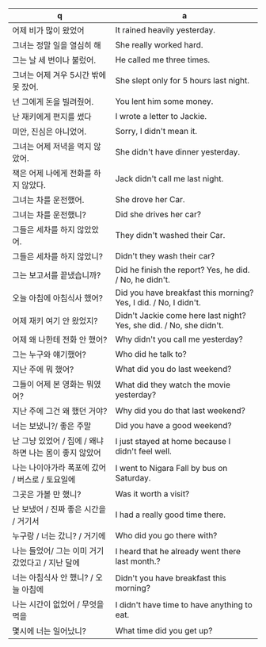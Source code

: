  q  | a
--- | ---
어제 비가 많이 왔었어					| It rained heavily yesterday.
그녀는 정말 일을 열심히 해				| She really worked hard.
그는 날 세 번이나 불렀어.				| He called me three times.
그녀는 어제 겨우 5시간 밖에 못 잤어.			| She slept only for 5 hours last night.
넌 그에게 돈을 빌려줬어.				| You lent him some money.
난 재키에게 편지를 썼다					| I wrote a letter to Jackie.
미안, 진심은 아니었어.					| Sorry, I didn't mean it.
그녀는 어제 저녁을 먹지 않았어.				| She didn't have dinner yesterday.
잭은 어제 나에게 전화를 하지 않았다.			| Jack didn't call me last night.
그녀는 차를 운전했어.					| She drove her Car.
그녀는 차를 운전했니?					| Did she drives her car?
그들은 세차를 하지 않았았어.				| They didn't washed their Car.
그들은 세차를 하지 않았니?				| Didn't they wash their car?
그는 보고서를 끝냈습니까?				| Did he finish the report? Yes, he did. / No, he didn't.
오늘 아침에 아침식사 했어?				| Did you have breakfast this morning? Yes, I did. / No, I didn't.
어제 재키 여기 안 왔었지?				| Didn't Jackie come here last night? Yes, she did. / No, she didn't.
어제 왜 나한테 전화 안 했어?				| Why didn't you call me yesterday?
그는 누구와 얘기했어?					| Who did he talk to?
지난 주에 뭐 했어?					| What did you do last weekend?
그들이 어제 본 영화는 뭐였어?				| What did they watch the movie yesterday?
지난 주에 그건 왜 했던 거야?				| Why did you do that last weekend?
너는 보냈니?/ 좋은 주말						| Did you have a good weekend?
난 그냥 있었어 / 집에 / 왜냐하면 나는 몸이 좋지 않았어		| I just stayed at home because I didn't feel well.
나는 나이아가라 폭포에 갔어 / 버스로 / 토요일에			| I went to Nigara Fall by bus on Saturday.
그곳은 가볼 만 했니?						| Was it worth a visit?
난 보냈어 / 진짜 좋은 시간을 / 거기서				| I had a really good time there.
누구랑 / 너는 갔니? / 거기에					| Who did you go there with?
나는 들었어/ 그는 이미 거기 갔었다고 / 지난 달에		| I heard that he already went there last month.?
너는 아침식사 안 했니? / 오늘 아침에				| Didn't you have breakfast this morning?
나는 시간이 없었어 / 무엇을 먹을				| I didn't have time to have anything to eat.
몇시에 너는 일어났니?						| What time did you get up?
